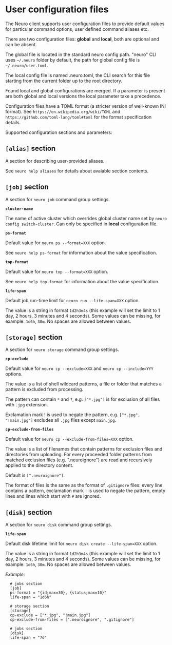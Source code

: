 User configuration files
========================

The Neuro client supports user configuration files to provide default values
for particular command options, user defined command aliases etc.

There are two configuration files: **global** and **local**, both are optional
and can be absent.

The global file is located in the standard neuro config path.  "neuro" CLI uses
`~/.neuro` folder by default, the path for global config file is
`~/.neuro/user.toml`.

The local config file is named .neuro.toml, the CLI search for this file
starting from the current folder up to the root directory.

Found local and global configurations are merged.
If a parameter is present are both global and local versions the local parameter
take a precedence.

Configuration files have a TOML format (a stricter version of well-known INI
format). See `https://en.wikipedia.org/wiki/TOML` and
`https://github.com/toml-lang/toml#toml` for the format specification details.

Supported configuration sections and parameters:

`[alias]` section
-----------------

A section for describing user-provided aliases.

See `neuro help aliases` for details about avaiable section contents.

`[job]` section
---------------

A section for `neuro job` command group settings.

**`cluster-name`**

The name of active cluster which overrides global cluster name set by
`neuro config switch-cluster`.  Can only be specified in **local**
configuration file.

**`ps-format`**

Default value for `neuro ps --format=XXX` option.

See `neuro help ps-format` for information about the value specification.

**`top-format`**

Default value for `neuro top --format=XXX` option.

See `neuro help top-format` for information about the value specification.

**`life-span`**

Default job run-time limit for `neuro run --life-span=XXX` option.

The value is a string in format `1d2h3m4s` (this example will set the limit to
1 day, 2 hours, 3 minutes and 4 seconds). Some values can be missing, for example:
`1d6h`, `30m`. No spaces are allowed between values.

`[storage]` section
-------------------

A section for `neuro storage` command group settings.

**`cp-exclude`**

Default value for `neuro cp --exclude=XXX` and `neuro cp --include=YYY` options.

The value is a list of shell wildcard patterns, a file or folder that matches a
pattern is excluded from processing.

The pattern can contain `*` and `?`, e.g. `["*.jpg"]` is for exclusion of all
files with `.jpg` extension.

Exclamation mark ! is used to negate the pattern, e.g. `["*.jpg", "!main.jpg"]`
excludes all `.jpg` files except `main.jpg`.

**`cp-exclude-from-files`**

Default value for `neuro cp --exclude-from-files=XXX` option.

The value is a list of filenames that contain patterns for exclusion files
and directories from uploading. For every proceeded folder
patterns from matched exclusion files (e.g. ".neuroignore")
are read and recursively applied to the directory content.

Default is `[".neuroignore"]`.

The format of files is the same as the format of `.gitignore` files:
every line contains a pattern, exclamation mark `!` is used to negate
the pattern, empty lines and lines which start with `#` are ignored.

`[disk]` section
----------------

A section for `neuro disk` command group settings.

**`life-span`**

Default disk lifetime limit for `neuro disk create --life-span=XXX` option.

The value is a string in format `1d2h3m4s` (this example will set the limit to
1 day, 2 hours, 3 minutes and 4 seconds). Some values can be missing, for example:
`1d6h`, `30m`. No spaces are allowed between values.

*Example:*
```
  # jobs section
  [job]
  ps-format = "{id;max=30}, {status;max=10}"
  life-span = "1d6h"

  # storage section
  [storage]
  cp-exclude = ["*.jpg", "!main.jpg"]
  cp-exclude-from-files = [".neuroignore", ".gitignore"]

  # jobs section
  [disk]
  life-span = "7d"
```